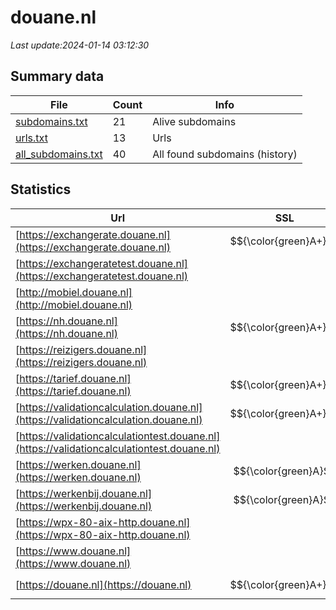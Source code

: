 # douane.nl
*Last update:2024-01-14 03:12:30*
## Summary data
| File       | Count | Info |
|------------|-------|------|
|[subdomains.txt](/data/douane/subdomains.txt)|21|Alive subdomains|
|[urls.txt](/data/douane/urls.txt)|13|Urls|
|[all_subdomains.txt](/data/douane/all_subdomains.txt)|40|All found subdomains (history)|
## Statistics
| Url | SSL | Server | Cookie | HSTS | CSP | XFO | XXP | RP | Tech |
|------------|-------|------|------|------|------|------|------|------|------|
|[https://exchangerate.douane.nl](https://exchangerate.douane.nl)| $${\color{green}A+}$$ | |:warning: |:white_check_mark: | | |:white_check_mark: | |:white_check_mark: |HSTS IBM DataPower|
|[https://exchangeratetest.douane.nl](https://exchangeratetest.douane.nl)| | |:warning: |:white_check_mark: | | |:white_check_mark: |:white_check_mark: |:white_check_mark: |HSTS IBM DataPower|
|[http://mobiel.douane.nl](http://mobiel.douane.nl)| | |:warning: |:white_check_mark: | |:warning: |:white_check_mark: |:white_check_mark: |:white_check_mark: ||
|[https://nh.douane.nl](https://nh.douane.nl)| $${\color{green}A+}$$ | |:warning: |:white_check_mark: | | |:white_check_mark: |:white_check_mark: |:white_check_mark: |HSTS MySQL PHP WordP...|
|[https://reizigers.douane.nl](https://reizigers.douane.nl)| | | | | | | |:white_check_mark: |Microsoft HTTPAPI:2....|
|[https://tarief.douane.nl](https://tarief.douane.nl)| $${\color{green}A+}$$ | |:warning: |:white_check_mark: | | |:white_check_mark: |:white_check_mark: |:white_check_mark: |F5 BigIP|
|[https://validationcalculation.douane.nl](https://validationcalculation.douane.nl)| $${\color{green}A+}$$ | | |:white_check_mark: | | |:white_check_mark: | |:white_check_mark: |HSTS IBM DataPower|
|[https://validationcalculationtest.douane.nl](https://validationcalculationtest.douane.nl)| | | |:white_check_mark: | | |:white_check_mark: |:white_check_mark: |:white_check_mark: |HSTS IBM DataPower|
|[https://werken.douane.nl](https://werken.douane.nl)| $${\color{green}A}$$ |ponos maximum|:warning: |:white_check_mark: | |:warning: |:white_check_mark: |:white_check_mark: |:white_check_mark: |HSTS|
|[https://werkenbij.douane.nl](https://werkenbij.douane.nl)| $${\color{green}A}$$ |ponos maximum|:warning: |:white_check_mark: | |:warning: |:white_check_mark: |:white_check_mark: |:white_check_mark: |HSTS|
|[https://wpx-80-aix-http.douane.nl](https://wpx-80-aix-http.douane.nl)| | | | | | | |:white_check_mark: |F5 BigIP|
|[https://www.douane.nl](https://www.douane.nl)| | |:warning: |:white_check_mark: | |:warning: |:white_check_mark: |:white_check_mark: |:white_check_mark: |HSTS|
|[https://douane.nl](https://douane.nl)| $${\color{green}A+}$$ | |:warning: |:white_check_mark: | |:warning: |:white_check_mark: |:white_check_mark: |:white_check_mark: |HSTS|